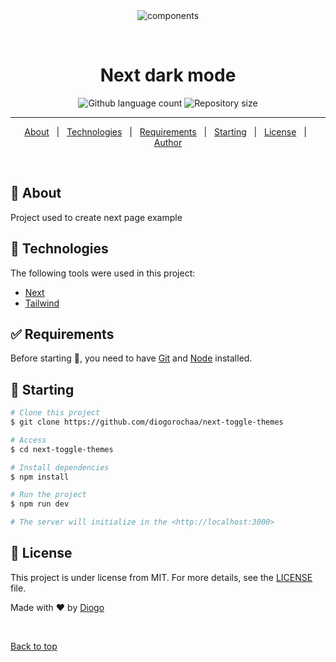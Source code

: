 <div align="center" id="top"> 
  <img src="./.github/app.gif" alt="components" />

&#xa0;

</div>

<h1 align="center">Next dark mode</h1>

<p align="center">
  

  <img alt="Github language count" src="https://img.shields.io/github/languages/count/diogorochaa/next-toggle-themes?color=56BEB8">

  <img alt="Repository size" src="https://img.shields.io/github/repo-size/diogorochaa/next-toggle-themes?color=56BEB8">

 

</p>

<Status>


<hr> 

<p align="center">
  <a href="#dart-about">About</a> &#xa0; | &#xa0; 
  <a href="#rocket-technologies">Technologies</a> &#xa0; | &#xa0;
  <a href="#white_check_mark-requirements">Requirements</a> &#xa0; | &#xa0;
  <a href="#checkered_flag-starting">Starting</a> &#xa0; | &#xa0;
  <a href="#memo-license">License</a> &#xa0; | &#xa0;
  <a href="https://github.com/diogorochaa" target="_blank">Author</a>
</p>

<br>

## :dart: About

Project used to create next page example

## :rocket: Technologies

The following tools were used in this project:

- [Next](https://nextjs.org/)
- [Tailwind](https://tailwindcss.com/)


## :white_check_mark: Requirements

Before starting :checkered_flag:, you need to have [Git](https://git-scm.com) and [Node](https://nodejs.org/en/) installed.

## :checkered_flag: Starting

```bash
# Clone this project
$ git clone https://github.com/diogorochaa/next-toggle-themes

# Access
$ cd next-toggle-themes

# Install dependencies
$ npm install

# Run the project
$ npm run dev

# The server will initialize in the <http://localhost:3000>
```

## :memo: License

This project is under license from MIT. For more details, see the [LICENSE](LICENSE.md) file.

Made with :heart: by <a href="https://github.com/diogorochaa" target="_blank">Diogo</a>

&#xa0;

<a href="#top">Back to top</a>


